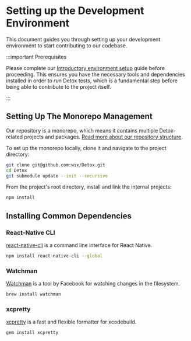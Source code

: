 # Setting up the Development Environment

This document guides you through setting up your development environment to start contributing to our codebase.

:::important Prerequisites

Please complete our [Introductory environment setup](introduction/environment-setup.md) guide before proceeding. This ensures you have the necessary tools and dependencies installed in order to _run_ Detox tests, which is a fundamental step before being able to contribute to the project itself.

:::

## Setting Up The Monorepo Management

Our repository is a monorepo, which means it contains multiple Detox-related projects and packages. [Read more about our repository structure](../code/overview.md#repository-structure).

To set up the monorepo locally, clone it and navigate to the project directory:

```bash
git clone git@github.com:wix/Detox.git
cd Detox
git submodule update --init --recursive
```

From the project's root directory, install and link the internal projects:

```bash
npm install
```

## Installing Common Dependencies

### React-Native CLI

[react-native-cli] is a command line interface for React Native.

```bash npm2yarn
npm install react-native-cli --global
```

### Watchman

[Watchman] is a tool by Facebook for watching changes in the filesystem.

```bash
brew install watchman
```

### xcpretty

[xcpretty] is a fast and flexible formatter for xcodebuild.

```bash
gem install xcpretty
```

[react-native-cli]: https://www.npmjs.com/package/react-native-cli
[Watchman]: https://facebook.github.io/watchman/
[xcpretty]: https://github.com/xcpretty/xcpretty
